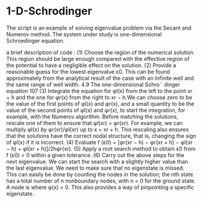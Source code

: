 # 1-D-Schrodinger
The script is an example of solving eigenvalue problem via the Secant and Numerov method.
The system under study is one-dimensional Schroedinger equation.

a brief description of code : 
(1) Choose the region of the numerical solution. This region should be large enough
compared with the effective region of the potential to have a negligible effect on the
solution.
(2) Provide a reasonable guess for the lowest eigenvalue ε0. This can be found approximately
from the analytical result of the case with an infinite well and the same range
of well width.
4.9 The one-dimensional Schro¨ dinger equation 107
(3) Integrate the equation for φl(x) from the left to the point xr + h and the one for φr(x)
from the right to xr − h.We can choose zero to be the value of the first points of φl(x)
and φr(x), and a small quantity to be the value of the second points of φl(x) and φr(x),
to start the integration, for example, with the Numerov algorithm. Before matching
the solutions, rescale one of them to ensure that φl(xr) = φr(xr). For example, we can
multiply φl(x) by φr(xr)/φl(xr) up to x = xr + h. This rescaling also ensures that the
solutions have the correct nodal structure, that is, changing the sign of φl(x) if it is
incorrect.
(4) Evaluate f (ε0) = [φr(xr − h) − φr(xr + h) − φl(xr − h) + φl(xr + h)]/2hφr(xr).
(5) Apply a root search method to obtain ε0 from f (ε0) = 0 within a given tolerance.
(6) Carry out the above steps for the next eigenvalue. We can start the search with a
slightly higher value than the last eigenvalue. We need to make sure that no eigenstate
is missed. This can easily be done by counting the nodes in the solution; the
nth state has a total number of n nonboundary nodes, with n = 0 for the ground
state. A node is where φ(x) = 0. This also provides a way of pinpointing a specific
eigenstate.
